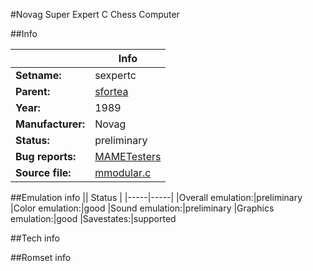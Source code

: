#Novag Super Expert C Chess Computer

##Info

||Info|
|-----|-----|
|**Setname:**|sexpertc
|**Parent:**|[sfortea](sfortea.md)
|**Year:**|1989
|**Manufacturer:**|Novag
|**Status:**|preliminary
|**Bug reports:**|[MAMETesters](http://mametesters.org/view_all_set.php?type=1&temporary=y&search=mmodular.c)
|**Source file:**|[mmodular.c](https://github.com/mamedev/mame/blob/master/src/mess/drivers/mmodular.c)

##Emulation info
|| Status |
|-----|-----|
|Overall emulation:|preliminary
|Color emulation:|good
|Sound emulation:|preliminary
|Graphics emulation:|good
|Savestates:|supported

##Tech info

##Romset info

<!--- START OF EDITED COMMENT DO NOT TOUCH TEXT ABOVE-->
